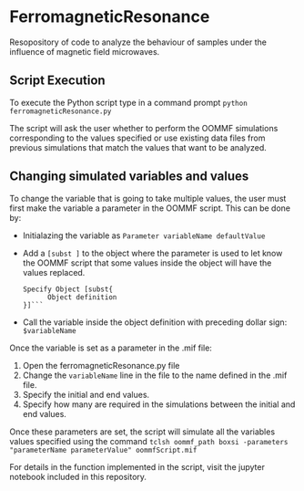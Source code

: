 # FerromagneticResonance
Resopository of code to analyze the behaviour of samples under the influence of magnetic field microwaves.

## Script Execution

To execute the Python script type in a command prompt `python ferromagneticResonance.py`

The script will ask the user whether to perform the OOMMF simulations corresponding to the values specified or use existing data files from previous simulations that match the values that want to be analyzed.

## Changing simulated variables and values

To change the variable that is going to take multiple values, the user must first make the variable a parameter in the OOMMF script. This can be done by:

+ Initialazing the variable as `Parameter variableName defaultValue`

+ Add a `[subst ]` to the object where the parameter is used to let know the OOMMF script that some values inside the object will have the values replaced.

    ```
    Specify Object [subst{
          Object definition
    }]```

+ Call the variable inside the object definition with preceding dollar sign: `$variableName`

Once the variable is set as a parameter in the .mif file:

1. Open the ferromagneticResonance.py file
2. Change the `variableName` line in the file to the name defined in the .mif file.
3. Specify the initial and end values.
4. Specify how many are required in the simulations between the initial and end values.

Once these parameters are set, the script will simulate all the variables values specified using the command `tclsh oommf_path boxsi -parameters "parameterName parameterValue" oommfScript.mif`

For details in the function implemented in the script, visit the jupyter notebook included in this repository. 
